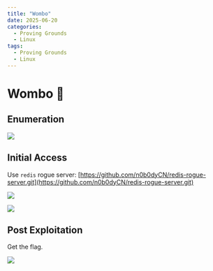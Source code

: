 ```yaml
---
title: "Wombo"
date: 2025-06-20
categories:
  - Proving Grounds
  - Linux
tags:
  - Proving Grounds
  - Linux
---
```


# Wombo 🔹
<!-- more -->

## Enumeration

![](../assets/Pasted%20image%2020250404203130.png)

## Initial Access

Use `redis` rogue server: [https://github.com/n0b0dyCN/redis-rogue-server.git](https://github.com/n0b0dyCN/redis-rogue-server.git)

![](../assets/Pasted%20image%2020250404234747.png)

![](../assets/Pasted%20image%2020250404234755.png)

## Post Exploitation

Get the flag.

![](../assets/Pasted%20image%2020250404234811.png)
